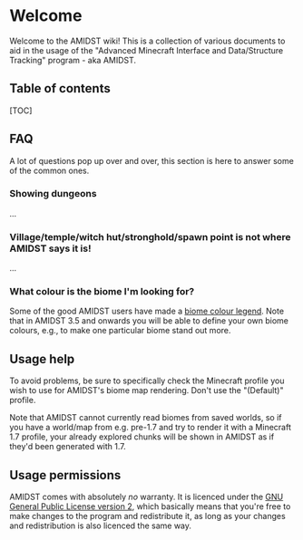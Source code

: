 # Welcome

Welcome to the AMIDST wiki! This is a collection of various documents to aid in
the usage of the "Advanced Minecraft Interface and Data/Structure Tracking"
program - aka AMIDST.

## Table of contents

[TOC]

## FAQ

A lot of questions pop up over and over, this section is here to answer some of
the common ones.

### Showing dungeons

...

### Village/temple/witch hut/stronghold/spawn point is not where AMIDST says it is!

...

### What colour is the biome I'm looking for?

Some of the good AMIDST users have made a [biome colour legend](biomecolors.md).
Note that in AMIDST 3.5 and onwards you will be able to define your own biome
colours, e.g., to make one particular biome stand out more.

## Usage help

To avoid problems, be sure to specifically check the Minecraft profile you wish
to use for AMIDST's biome map rendering. Don't use the "(Default)" profile.

Note that AMIDST cannot currently read biomes from saved worlds, so if you have
a world/map from e.g. pre-1.7 and try to render it with a Minecraft 1.7 profile,
your already explored chunks will be shown in AMIDST as if they'd been generated
with 1.7.

## Usage permissions

AMIDST comes with absolutely *no* warranty. It is licenced under the
[GNU General Public License version 2](https://bitbucket.org/skiphs/amidst/raw/master/LICENSE.txt),
which basically means that you're free to make changes to the program and
redistribute it, as long as your changes and redistribution is also licenced the
same way.
